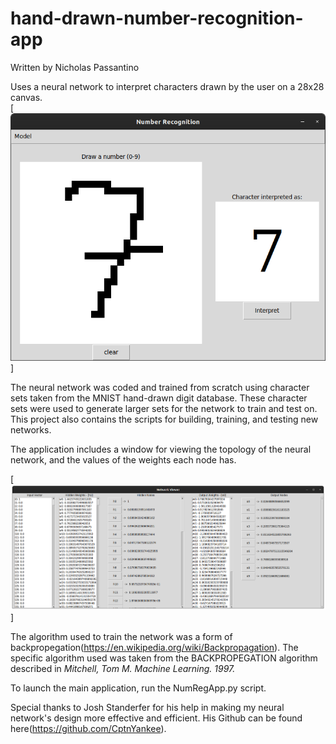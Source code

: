# hand-drawn-number-recognition-app
 Written by Nicholas Passantino  

Uses a neural network to interpret characters drawn by the user on a 28x28 canvas.  
[![Screenshot](.github/main_app_screenshot.png)]  

The neural network was coded and trained from scratch using character sets taken from the MNIST hand-drawn digit database. These character sets were used to generate larger sets for the network to train and test on. This project also contains the scripts for building, training, and testing new networks.  

The application includes a window for viewing the topology of the neural network, and the values of the weights each node has.  

[![Screenshot](.github/network_viewer.png)]  

The algorithm used to train the network was a form of backpropegation(https://en.wikipedia.org/wiki/Backpropagation). The specific algorithm used was taken from the BACKPROPEGATION algorithm described in *Mitchell, Tom M. Machine Learning. 1997.*  

To launch the main application, run the NumRegApp.py script.

Special thanks to Josh Standerfer for his help in making my neural network's design more effective and efficient. His Github can be found here(https://github.com/CptnYankee).
